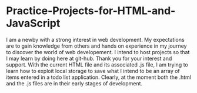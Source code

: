 # Practice-Projects-for-HTML-and-JavaScript
I am a newby with a strong interest in web development. My expectations are to gain knowledge from others and hands on experience
in my journey to discover the world of web developement.  I intend to host projects so that I may
learn by doing here at git-hub.  Thank you for your interest and support. With the current HTML file and its associated
.js file, I am trying to learn how to exploit local storage to save what I intend to be an array of items entered
in a todo list application.  Clearly, at the moment both the .html and the .js files are in their early
stages of development.
